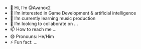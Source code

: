 - 👋 Hi, I’m @Avanox2
- 👀 I’m interested in Game Development & artificial intelligence
- 🌱 I’m currently learning music production
- 💞️ I’m looking to collaborate on ...
- 📫 How to reach me ...
- 😄 Pronouns: He/Him
- ⚡ Fun fact: ...

<!---
Avanox2/Avanox2 is a ✨ special ✨ repository because its `README.md` (this file) appears on your GitHub profile.
You can click the Preview link to take a look at your changes.
--->
